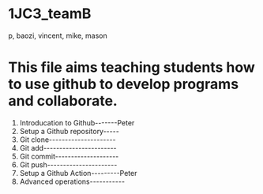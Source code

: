 # 1JC3_teamB
p, baozi, vincent, mike, mason

# This file aims teaching students how to use github to develop programs and collaborate. 



1. Introducation to Github-------Peter
2. Setup a Github repository-----
3. Git clone---------------------
4. Git add-----------------------
5. Git commit--------------------
6. Git push----------------------
7. Setup a Github Action---------Peter
8. Advanced operations-----------
